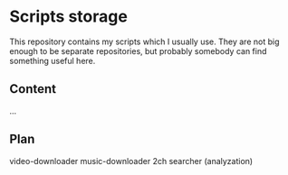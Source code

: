 # Scripts storage

This repository contains my scripts which I usually use. They are not big enough to be 
separate repositories, but probably somebody can find something useful here.

## Content

...

## Plan

video-downloader
music-downloader
2ch searcher (analyzation)
